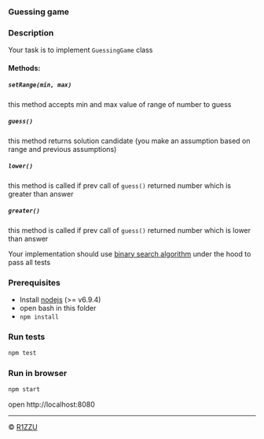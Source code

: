 ### Guessing game


### Description

Your task is to implement `GuessingGame` class

#### Methods:

##### `setRange(min, max)`
this method accepts min and max value of range of number to guess

##### `guess()`
this method returns solution candidate (you make an assumption based on range and previous assumptions)

##### `lower()`
this method is called if prev call of `guess()` returned number which is greater than answer

##### `greater()`
this method is called if prev call of `guess()` returned number which is lower than answer

Your implementation should use [binary search algorithm](https://en.wikipedia.org/wiki/Binary_search_algorithm) under the hood to pass all tests

### Prerequisites
* Install [nodejs](https://nodejs.org/en/) (>= v6.9.4)
* open bash in this folder
* `npm install`

### Run tests
```sh
npm test
```

### Run in browser
```sh
npm start
```

open http://localhost:8080

---

© [R1ZZU](https://github.com/R1ZZU)
